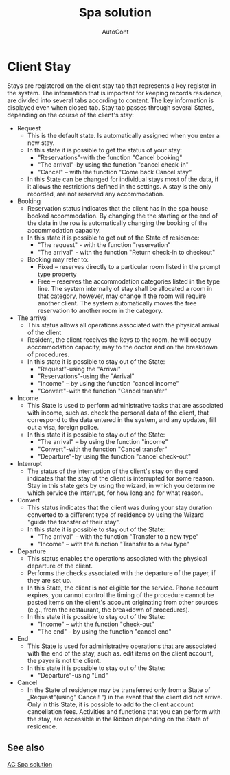 ﻿---
    title: "Spa solution"
    author: AutoCont
    ms.date: 04/30/2018
    ms.topic: article
    ms.prod: dynamics-nav-2017
    ms.contentlocale: en
    ms.lasthandoff: 04/30/2018
---

# Client Stay 

Stays are registered on the client stay tab that represents a key register in the system. The information that is important for keeping records residence, are divided into several tabs according to content. The key information is displayed even when closed tab.
Stay tab passes through several States, depending on the course of the client's stay:
-	Request
	- 	This is the default state. Is automatically assigned when you enter a new stay. 
	- 	In this state it is possible to get the status of your stay:
		- 	"Reservations"-with the function "Cancel booking"
		- 	"The arrival"-by using the function "cancel check-in"
		- 	"Cancel" – with the function "Come back Cancel stay“
	- 	 In this State can be changed for individual stays most of the data, if it allows the restrictions defined in the settings. A stay is the only recorded, are not reserved any accommodation.
-	Booking
	-	Reservation status indicates that the client has in the spa house booked accommodation. By changing the the starting or the end of the data in the row is automatically changing the booking of the accommodation capacity.
	-	In this state it is possible to get out of the State of residence:
		- 	"The request" - with the function "reservation"
		- 	"The arrival" - with the function "Return check-in to checkout"
	- 	Booking may refer to:
		- 	Fixed – reserves directly to a particular room listed in the prompt type property
		- 	Free – reserves the accommodation categories listed in the type line. The system internally of stay shall be allocated a room in that category, however, may change if the room will require another client. The system automatically moves the free reservation to another room in the category.
-	The arrival 
	- 	This status allows all operations associated with the physical arrival of the client
	- 	Resident, the client receives the keys to the room, he will occupy accommodation capacity, may to the doctor and on the breakdown of procedures. 
	- 	In this state it is possible to stay out of the State:
		- 	"Request"-using the "Arrival"
		- 	"Reservations"-using the "Arrival"
		- 	"Income" – by using the function "cancel income"
		- 	"Convert"-with the function "Cancel transfer"
-	Income
	- 	This State is used to perform administrative tasks that are associated with income, such as. check the personal data of the client, that correspond to the data entered in the system, and any updates, fill out a visa, foreign police. 
	- 	In this state it is possible to stay out of the State:
		- 	"The arrival" – by using the function "income"
		- 	 "Convert"-with the function "Cancel transfer"
		- 	"Departure"-by using the function "cancel check-out"
-	Interrupt
	- 	The status of the interruption of the client's stay on the card indicates that the stay of the client is interrupted for some reason. Stay in this state gets by using the wizard, in which you determine which service the interrupt, for how long and for what reason.
-	Convert
	- 	This status indicates that the client was during your stay duration converted to a different type of residence by using the Wizard "guide the transfer of their stay". 
	- 	In this state it is possible to stay out of the State:
		- 	"The arrival" – with the function "Transfer to a new type"
		- 	"Income" – with the function "Transfer to a new type"
-	Departure
	- 	This status enables the operations associated with the physical departure of the client. 
	- 	Performs the checks associated with the departure of the payer, if they are set up.
	- 	In this State, the client is not eligible for the service. Phone account expires, you cannot control the timing of the procedure cannot be pasted items on the client's account originating from other sources (e.g., from the restaurant, the breakdown of procedures).
	- 	In this state it is possible to stay out of the State:
		- 	"Income" – with the function "check-out"
		- 	"The end" – by using the function "cancel end"
-	End
	- 	This State is used for administrative operations that are associated with the end of the stay, such as. edit items on the client account, the payer is not the client.
	- 	In this state it is possible to stay out of the State:
		- 	"Departure"-using "End"
-	Cancel
	- 	In the State of residence may be transferred only from a State of „Request"(using" Cancel! ") in the event that the client did not arrive. Only in this State, it is possible to add to the client account cancellation fees.
Activities and functions that you can perform with the stay, are accessible in the Ribbon depending on the State of residence. 



## <a name="see-also"></a>See also
[AC Spa solution](ac-spa-solution.md)